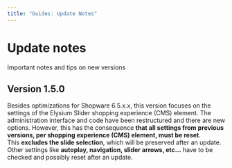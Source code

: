 ```yaml
---
title: "Guides: Update Notes"
---
```


# Update notes

Important notes and tips on new versions

## Version 1.5.0

Besides optimizations for Shopware 6.5.x.x, this version focuses on the settings of the Elysium Slider shopping experience (CMS) element. The administration interface and code have been restructured and there are new options.
However, this has the consequence **that all settings from previous versions, per shopping experience (CMS) element, must be reset**.  
This **excludes the slide selection**, which will be preserved after an update. Other settings like **autoplay, navigation, slider arrows, etc...** have to be checked and possibly reset after an update.